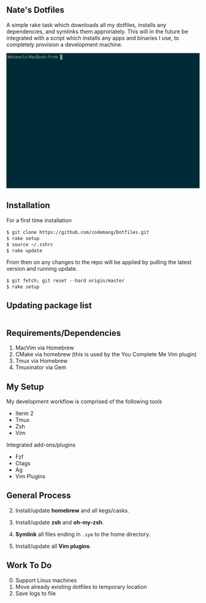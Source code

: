 Nate's Dotfiles
---------------

A simple rake task which downloads all my dotfiles, installs any dependencies, and symlinks them approriately. This will in the future be integrated with a script which installs any apps and binaries I use, to completely provision a development machine.

![Alt Text](https://github.com/codemang/Dotfiles/blob/master/recording.gif)

Installation
------------

For a first time installation

```
$ git clone https://github.com/codemang/Dotfiles.git
$ rake setup
$ source ~/.zshrc
$ rake update
```

From then on any changes to the repo will be applied by pulling the latest version and running update.

```
$ git fetch; git reset --hard origin/master
$ rake setup
```

## Updating package list

```
```

Requirements/Dependencies
-----------

1. MacVim via Homebrew
1. CMake via homebrew (this is used by the You Complete Me Vim plugin)
1. Tmux via Homebrew
1. Tmuxinator via Gem

My Setup
--------

My development workflow is comprised of the following tools
* Iterm 2
* Tmux
* Zsh
* Vim

Integrated add-ons/plugins
* Fzf
* Ctags
* Ag
* Vim Plugins


General Process
--------

2. Install/update **homebrew** and all kegs/casks.

3. Install/update **zsh** and **oh-my-zsh**.

4. **Symlink** all files ending in `.sym` to the home directory.

5. Install/update all **Vim plugins**.

Work To Do
----------

0. Support Linux machines
0. Move already existing dotfiles to temporary location
0. Save logs to file
